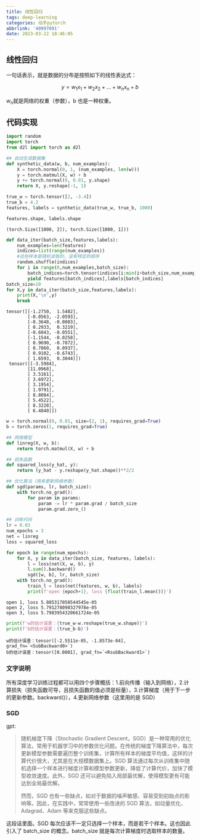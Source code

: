```yaml
---
title: 线性回归
tags: deep-learning
categories: 动手pytorch
abbrlink: '40997091'
date: 2023-03-22 18:46:05
---
```


## 线性回归

一句话表示，就是数据的分布是按照如下的线性表达式：

$$
y=w_1x_1+w_2x_2+...+w_nx_n+b
$$

$w_n$就是网络的权重（参数），b 也是一种权重。

## 代码实现

```python
import random
import torch
from d2l import torch as d2l
```

```python
## 自动生成数据集
def synthetic_data(w, b, num_examples):
    X = torch.normal(0, 1, (num_examples, len(w)))
    y = torch.matmul(X, w) + b
    y += torch.normal(0, 0.01, y.shape)
    return X, y.reshape(-1, 1)

true_w = torch.tensor([2, -3.4])
true_b = 4.2
features, labels = synthetic_data(true_w, true_b, 1000)
```

```python
features.shape, labels.shape
```

    (torch.Size([1000, 2]), torch.Size([1000, 1]))

```python
def data_iter(batch_size,features,labels):
    num_examples=len(features)
    indices=list(range(num_examples))
    #这些样本是随机读取的，没有特定的顺序
    random.shuffle(indices)
    for i in range(0,num_examples,batch_size):
        batch_indices=torch.tensor(indices[i:min(i+batch_size,num_examples)])
        yield features[batch_indices],labels[batch_indices]
batch_size=10
for X,y in data_iter(batch_size,features,labels):
    print(X,'\n',y)
    break
```

    tensor([[-1.2750,  1.5482],
            [-0.0563, -2.0593],
            [-0.3648, -0.0083],
            [ 0.2933,  0.3219],
            [-0.6043, -0.0551],
            [-1.1544, -0.0258],
            [ 0.9690, -0.7872],
            [ 0.7860,  0.0937],
            [ 0.9102, -0.6743],
            [ 1.6593,  0.3044]])
     tensor([[-3.5984],
            [11.0968],
            [ 3.5161],
            [ 3.6972],
            [ 3.1954],
            [ 1.9791],
            [ 8.8084],
            [ 5.4522],
            [ 8.3228],
            [ 6.4840]])

```python
w = torch.normal(0, 0.01, size=(2, 1), requires_grad=True)
b = torch.zeros(1, requires_grad=True)
```

```python
## 网络模型
def linreg(X, w, b):
    return torch.matmul(X, w) + b
```

```python
## 损失函数
def squared_loss(y_hat, y):
    return (y_hat - y.reshape(y_hat.shape))**2/2
```

```python
## 优化算法（用来更新网络参数）
def sgd(params, lr, batch_size):
    with torch.no_grad():
        for param in params:
            param -= lr * param.grad / batch_size
            param.grad.zero_()
```

```python
## 训练代码
lr = 0.03
num_epochs = 3
net = linreg
loss = squared_loss

for epoch in range(num_epochs):
    for X, y in data_iter(batch_size, features, labels):
        l = loss(net(X, w, b), y)
        l.sum().backward()
        sgd([w, b], lr, batch_size)
    with torch.no_grad():
        train_l = loss(net(features, w, b), labels)
        print(f'open {epoch+1}, loss {float(train_l.mean())}')
```

    open 1, loss 5.805317050544545e-05
    open 2, loss 5.791278090327978e-05
    open 3, loss 5.7983954320661724e-05

```python
print(f'w的估计误差：{true_w-w.reshape(true_w.shape)}')
print(f'b的估计误差：{true_b-b}')
```

    w的估计误差：tensor([-2.5511e-05, -1.8573e-04], grad_fn=`<SubBackward0>`)
    b的估计误差：tensor([0.0001], grad_fn=`<RsubBackward1>`)

### 文字说明

所有深度学习训练过程都可以用四个步骤概括：1.前向传播（输入到网络），2.计算损失（损失函数可导，且损失函数的值必须是标量），3.计算梯度（用于下一步的更新参数。backward()），4.更新网络参数（这里用的是 SGD）

### SGD

gpt:

> 随机梯度下降（Stochastic Gradient Descent，SGD）是一种常用的优化算法，常用于机器学习中的参数优化问题。在传统的梯度下降算法中，每次更新模型参数需要遍历整个训练集，计算所有样本的梯度平均值，这样的计算代价很大，尤其是在大规模数据集上。SGD 算法通过每次从训练集中随机选择一个样本进行梯度计算和模型参数更新，降低了计算代价，加快了模型收敛速度。此外，SGD 还可以避免陷入局部最优解，使得模型更有可能达到全局最优解。
>
> 然而，SGD 也有一些缺点，如对于数据的噪声敏感、容易受到初始点的影响等。因此，在实践中，常常使用一些改进的 SGD 算法，如动量优化、Adagrad、Adam 等来克服这些缺点。

这段话里面。SGD 每次应该不一定只选择一个样本，而是若干个样本。这也因此引入了 batch_size 的概念。batch_size 就是每次计算梯度时选取样本的数量。
